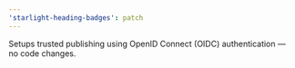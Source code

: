 ```yaml
---
'starlight-heading-badges': patch
---
```


Setups trusted publishing using OpenID Connect (OIDC) authentication — no code changes.
